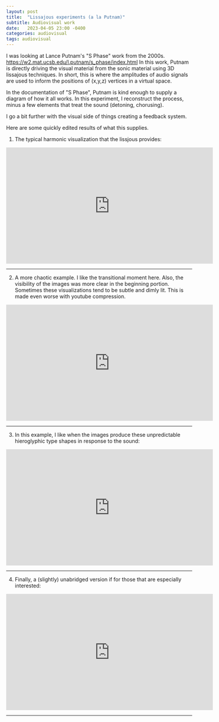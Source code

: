 ```yaml
---
layout: post
title:  "Lissajous experiments (a la Putnam)"
subtitle: Audiovisual work
date:   2023-04-05 23:00 -0400
categories: audiovisual
tags: audiovisual
---
```


I was looking at Lance Putnam's "S Phase" work from the 2000s. https://w2.mat.ucsb.edu/l.putnam/s_phase/index.html In this work, Putnam is directly driving the visual material from the sonic material using 3D lissajous techniques. In short, this is where the amplitudes of audio signals are used to inform the positions of (x,y,z) vertices in a virtual space. 

In the documentation of "S Phase", Putnam is kind enough to supply a diagram of how it all works. In this experiment, I reconstruct the process, minus a few elements that treat the sound (detoning, chorusing).

I go a bit further with the visual side of things creating a feedback system.

Here are some quickly edited results of what this supplies. 

1) The typical harmonic visualization that the lissjous provides:

<iframe width="560" height="315" src="https://www.youtube.com/embed/iOmnIInZQYM" title="YouTube video player" frameborder="0" allow="accelerometer; autoplay; clipboard-write; encrypted-media; gyroscope; picture-in-picture; web-share" allowfullscreen></iframe>

---

2) A more chaotic example. I like the transitional moment here. Also, the visibility of the images was more clear in the beginning portion. Sometimes these visualizations tend to be subtle and dimly lit. This is made even worse with youtube compression.

<iframe width="560" height="315" src="https://www.youtube.com/embed/hD5BkT498XA" title="YouTube video player" frameborder="0" allow="accelerometer; autoplay; clipboard-write; encrypted-media; gyroscope; picture-in-picture; web-share" allowfullscreen></iframe>

---

3) In this example, I like when the images produce these unpredictable hieroglyphic type shapes in response to the sound:

<iframe width="560" height="315" src="https://www.youtube.com/embed/7IjLTyC4o88" title="YouTube video player" frameborder="0" allow="accelerometer; autoplay; clipboard-write; encrypted-media; gyroscope; picture-in-picture; web-share" allowfullscreen></iframe>

---

4) Finally, a (slightly) unabridged version if for those that are especially interested:

<iframe width="560" height="315" src="https://www.youtube.com/embed/VSu3mg6-R0Q" title="YouTube video player" frameborder="0" allow="accelerometer; autoplay; clipboard-write; encrypted-media; gyroscope; picture-in-picture; web-share" allowfullscreen></iframe>

---
<br>